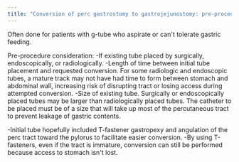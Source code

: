 ```yaml
---
title: "Conversion of perc gastrostomy to gastrojejunostomy: pre-procedural considerations"
---
```

Often done for patients with g-tube who aspirate or can't tolerate gastric feeding.

Pre-procedure consideration:
-If existing tube placed by surgically, endoscopically, or radiologically.
-Length of time between initial tube placement and requested conversion. For some radiologic and endoscopic tubes, a mature track may not have had time to form between stomach and abdominal wall, increasing risk of disrupting tract or losing access during attempted conversion.
-Size of existing tube. Surgically or endoscopically placed tubes may be larger than radiologically placed tubes. The catheter to be placed must be of a size that will take up most of the percutaneous tract to prevent leakage of gastric contents.

-Initial tube hopefully included T-fastener gastropexy and angulation of the perc tract toward the pylorus to facilitate easier conversion.
-By using T-fasteners, even if the tract is immature, conversion can still be performed because access to stomach isn't lost.

